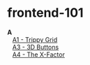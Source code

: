 # frontend-101
  <strong>A</strong><br>
  &nbsp;&nbsp;&nbsp;<a href ="https://nidheeshjain.github.io/frontend-101/A/A1-trippy%20grid.html">A1 - Trippy Grid</a><br>
  &nbsp;&nbsp;&nbsp;<a href ="https://nidheeshjain.github.io/frontend-101/A/A3%20-3D%20Buttons.html">A3 - 3D Buttons</a><br>
  &nbsp;&nbsp;&nbsp;<a href ="https://nidheeshjain.github.io/frontend-101/A/A4%20-The%20X%20Factor.html">A4 - The X-Factor</a>


  
